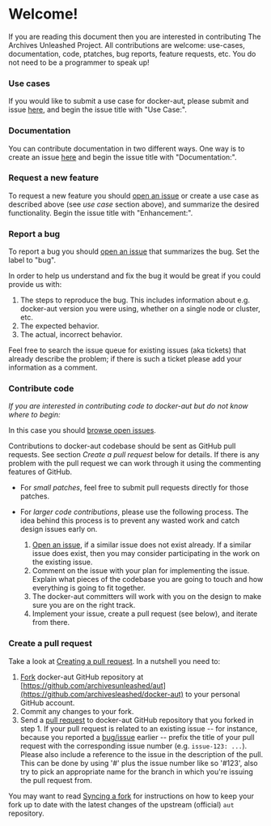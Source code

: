 # Welcome!

If you are reading this document then you are interested in contributing The Archives Unleashed Project. All contributions are welcome: use-cases, documentation, code, ptatches, bug reports, feature requests, etc. You do not need to be a programmer to speak up!

### Use cases

If you would like to submit a use case for docker-aut, please submit and issue [here](https://github.com/archivesunleashed/docker-aut/issues/new), and begin the issue title with "Use Case:".

### Documentation

You can contribute documentation in two different ways. One way is to create an issue [here](https://github.com/archivesunleashed/docker-aut/issues/new) and begin the issue title with "Documentation:".

### Request a new feature

To request a new feature you should [open an issue](https://github.com/archivesunleashed/docker-aut/issues/new) or create a use case as described above (see _use case_ section above), and summarize the desired functionality. Begin the issue title with "Enhancement:".

### Report a bug

To report a bug you should [open an issue](https://github.com/archivesunleashed/docker-aut/issues/new) that summarizes the bug. Set the label to "bug".

In order to help us understand and fix the bug it would be great if you could provide us with:

1. The steps to reproduce the bug. This includes information about e.g. docker-aut version you were using, whether on a single node or cluster, etc.
2. The expected behavior.
3. The actual, incorrect behavior.

Feel free to search the issue queue for existing issues (aka tickets) that already describe the problem; if there is such a ticket please add your information as a comment.

### Contribute code

_If you are interested in contributing code to docker-aut but do not know where to begin:_

In this case you should [browse open issues](https://github.com/archivesunleashed/docker-aut/issues).

Contributions to docker-aut codebase should be sent as GitHub pull requests. See section _Create a pull request_ below for details. If there is any problem with the pull request we can work through it using the commenting features of GitHub.

* For _small patches_, feel free to submit pull requests directly for those patches.
* For _larger code contributions_, please use the following process. The idea behind this process is to prevent any wasted work and catch design issues early on.

    1. [Open an issue](https://github.com/archivesunleashed/docker-aut/issues), if a similar issue does not exist already. If a similar issue does exist, then you may consider participating in the work on the existing issue.
    2. Comment on the issue with your plan for implementing the issue. Explain what pieces of the codebase you are going to touch and how everything is going to fit together.
    3. The docker-aut committers will work with you on the design to make sure you are on the right track.
    4. Implement your issue, create a pull request (see below), and iterate from there.

### Create a pull request

Take a look at [Creating a pull request](https://help.github.com/articles/creating-a-pull-request). In a nutshell you need to:

1. [Fork](https://help.github.com/articles/fork-a-repo) docker-aut GitHub repository at [https://github.com/archivesunleashed/aut](https://github.com/archivesleashed/docker-aut) to your personal GitHub account. 
2. Commit any changes to your fork.
3. Send a [pull request](https://help.github.com/articles/creating-a-pull-request) to docker-aut GitHub repository that you forked in step 1.  If your pull request is related to an existing issue -- for instance, because you reported a [bug/issue](https://github.com/archivesunleashed/docker-aut/issues) earlier -- prefix the title of your pull request with the corresponding issue number (e.g. `issue-123: ...`). Please also include a reference to the issue in the description of the pull. This can be done by using '#' plus the issue number like so '#123', also try to pick an appropriate name for the branch in which you're issuing the pull request from.

You may want to read [Syncing a fork](https://help.github.com/articles/syncing-a-fork) for instructions on how to keep your fork up to date with the latest changes of the upstream (official) `aut` repository.
